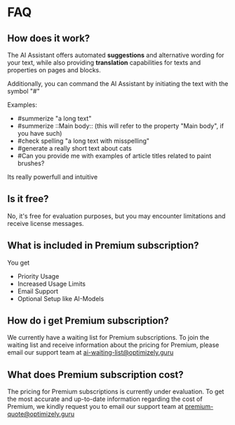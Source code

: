# FAQ

## How does it work? 
The AI Assistant offers automated **suggestions** and alternative wording for your text, while also providing **translation** capabilities for texts and properties on pages and blocks.

Additionally, you can command the AI Assistant by initiating the text with the symbol "#"

Examples: 

- #summerize "a long text"
- #summerize ::Main body::  (this will refer to the property "Main body", if you have such)
- #check spelling "a long text with misspelling"
- #generate a really short text about cats
- #Can you provide me with examples of article titles related to paint brushes?

Its really powerfull and intuitive

## Is it free?
No, it's free for evaluation purposes, but you may encounter limitations and receive license messages.

## What is included in Premium subscription? 
You get 
- Priority Usage
- Increased Usage Limits
- Email Support
- Optional Setup like AI-Models

## How do i get Premium subscription?
We currently have a waiting list for Premium subscriptions. To join the waiting list and receive information about the pricing for Premium, please email our support team at ai-waiting-list@optimizely.guru

## What does Premium subscription cost?
The pricing for Premium subscriptions is currently under evaluation. To get the most accurate and up-to-date information regarding the cost of Premium, we kindly request you to email our support team at premium-quote@optimizely.guru
